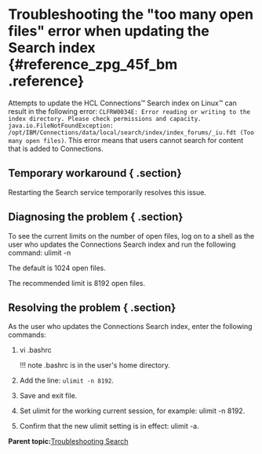 # Troubleshooting the "too many open files" error when updating the Search index {#reference_zpg_45f_bm .reference}

Attempts to update the HCL Connections™ Search index on Linux™ can result in the following error: `CLFRW0034E: Error reading or writing to the index directory. Please check permissions and capacity. java.io.FileNotFoundException: /opt/IBM/Connections/data/local/search/index/index_forums/_iu.fdt (Too many open files)`. This error means that users cannot search for content that is added to Connections.

## Temporary workaround { .section}

Restarting the Search service temporarily resolves this issue.

## Diagnosing the problem { .section}

To see the current limits on the number of open files, log on to a shell as the user who updates the Connections Search index and run the following command: ulimit -n

The default is 1024 open files.

The recommended limit is 8192 open files.

## Resolving the problem { .section}

As the user who updates the Connections Search index, enter the following commands:

1.  vi .bashrc

    !!! note
    .bashrc is in the user's home directory.

2.  Add the line: `ulimit -n 8192`.
3.  Save and exit file.
4.  Set ulimit for the working current session, for example: ulimit -n 8192.
5.  Confirm that the new ulimit setting is in effect: ulimit -a.

**Parent topic:**[Troubleshooting Search](../troubleshoot/c_ts_search.md)

